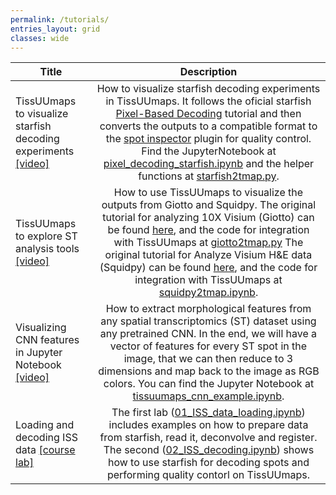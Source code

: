 ```yaml
---
permalink: /tutorials/
entries_layout: grid
classes: wide
---
```


|**Title** | **Description** |
|-----------------------------|:-----------------:|
|TissUUmaps to visualize starfish decoding experiments <a href="https://player.vimeo.com/video/712042889?h=d26316744b">[video]</a>|How to visualize starfish decoding experiments in TissUUmaps. It follows the oficial starfish <a href="https://spacetx-starfish.readthedocs.io/en/mcai-api-additions/gallery/tutorials/pixelbased_decoding.html#sphx-glr-gallery-tutorials-pixelbased-decoding-py"> Pixel-Based Decoding</a> tutorial and then converts the outputs to a compatible format to the <a href="https://tissuumaps.github.io/tutorials/#spot_inspector"> spot inspector</a> plugin for quality control. <br> Find the JupyterNotebook at <a href="https://github.com/TissUUmaps/TissUUmaps/blob/master/examples/pixel_decoding_starfish.ipynb"> pixel_decoding_starfish.ipynb</a> and the helper functions at <a href="https://github.com/TissUUmaps/TissUUmaps/blob/master/examples/starfish2tmap.py"> starfish2tmap.py</a>.|
|TissUUmaps to explore ST analysis tools <a href="https://player.vimeo.com/video/654844598?h=96b4397ee9">[video]</a> |How to use TissUUmaps to visualize the outputs from Giotto and Squidpy. The original tutorial for analyzing 10X Visium (Giotto) can be found  <a href="http://spatialgiotto.rc.fas.harvard.edu/giotto.visium.brain.html"> here</a>, and the code for integration with TissUUmaps at <a href="https://github.com/TissUUmaps/FlaskTissUUmaps/blob/master/examples/giotto2tmap.py"> giotto2tmap.py</a> The original tutorial for Analyze Visium H&E data (Squidpy) can be found  <a href="https://squidpy.readthedocs.io/en/stable/auto_tutorials/tutorial_visium_hne.html"> here</a>, and the  code for integration with TissUUmaps at <a href="https://github.com/TissUUmaps/FlaskTissUUmaps/blob/master/examples/squidpy2tmap.ipynb"> squidpy2tmap.ipynb</a>.|
|Visualizing CNN features in Jupyter Notebook <a href="https://player.vimeo.com/video/646924876?h=2cb940b4c7">[video]</a>|How to extract morphological features from any spatial transcriptomics (ST) dataset using any pretrained CNN. In the end, we will have a vector of features for every ST spot in the image, that we can then reduce to 3 dimensions and map back to the image as RGB colors. You can find the Jupyter Notebook at <a href="https://github.com/TissUUmaps/FlaskTissUUmaps/blob/master/examples/tissuumaps_cnn_example.ipynb"> tissuumaps_cnn_example.ipynb</a>.|
|Loading and decoding ISS data <a href="https://uppsala.instructure.com/courses/58516">[course lab]</a>| The first lab (<a href="https://github.com/NBISweden/workshop-spatial/blob/main/labs/01_ISS_data_loading.ipynb">01_ISS_data_loading.ipynb</a>) includes examples on how to prepare data from starfish, read it, deconvolve and register. The second (<a href="https://github.com/NBISweden/workshop-spatial/blob/main/labs/02_ISS_decoding.ipynb">02_ISS_decoding.ipynb</a>) shows how to use starfish for decoding spots and performing quality contorl on TissUUmaps.|